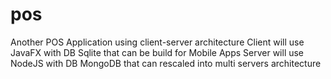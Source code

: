 # pos
Another POS Application using client-server architecture
Client will use JavaFX with DB Sqlite that can be build for Mobile Apps
Server will use NodeJS with DB MongoDB that can rescaled into multi servers architecture